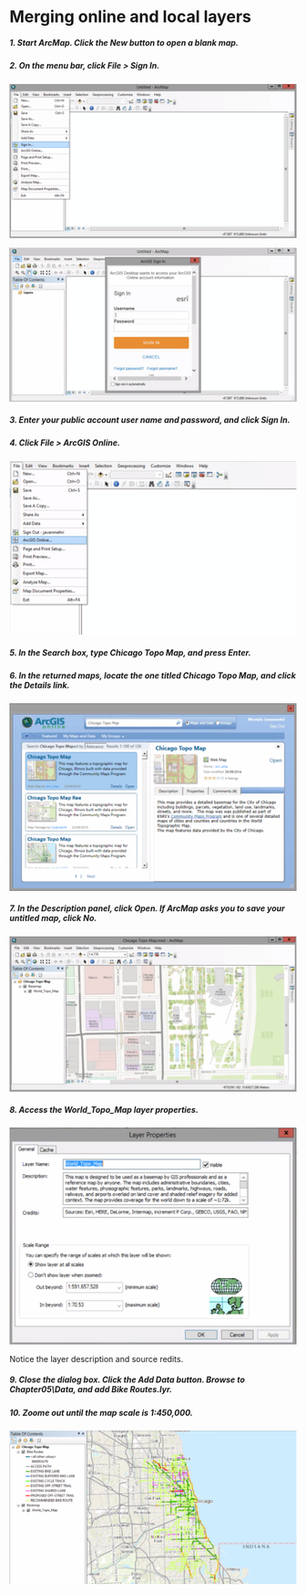 # Merging online and local layers

##### 1. Start ArcMap. Click the New button to open a blank map.

##### 2. On the menu bar, click File > Sign In.

![](./img/ArcGis-05b-02-1.png)

![](./img/ArcGis-05b-02-2.png)

##### 3. Enter your public account user name and password, and click Sign In.

##### 4. Click File > ArcGIS Online.

![](./img/ArcGis-05b-04.png)

##### 5. In the Search box, type Chicago Topo Map, and press Enter.

##### 6. In the returned maps, locate the one titled Chicago Topo Map, and click the Details link.

![](./img/ArcGis-05b-06.png)

##### 7. In the Description panel, click Open. If ArcMap asks you to save your untitled map, click No.

![](./img/ArcGis-05b-07.png)

##### 8. Access the World_Topo_Map layer properties.

![](./img/ArcGis-05b-08.png)

Notice the layer description and source redits.

##### 9. Close the dialog box. Click the Add Data button. Browse to Chapter05\Data, and add Bike Routes.lyr.

##### 10. Zoome out until the map scale is 1:450,000.

![](./img/ArcGis-05b-10.png)





